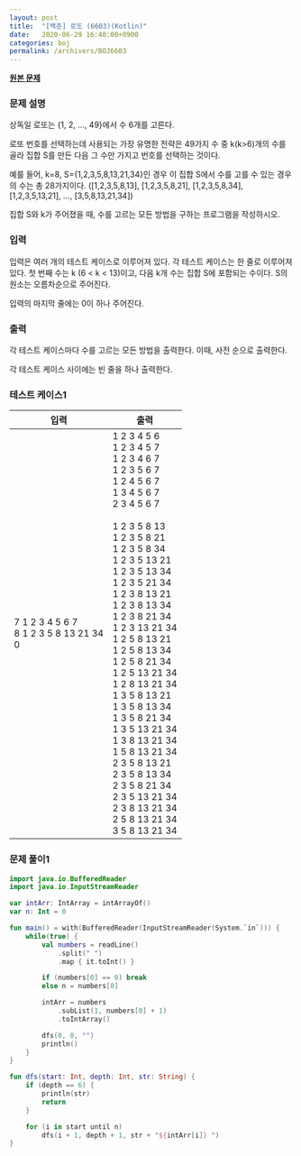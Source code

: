 ```yaml
---
layout: post
title:  "[백준] 로또 (6603)(Kotlin)"
date:   2020-06-29 16:40:00+0900
categories: boj
permalink: /archivers/BOJ6603
---
```


**[원본 문제](https://www.acmicpc.net/problem/6603)**

### 문제 설명

상독일 로또는 {1, 2, ..., 49}에서 수 6개를 고른다.

로또 번호를 선택하는데 사용되는 가장 유명한 전략은 49가지 수 중 k(k>6)개의 수를 골라 집합 S를 만든 다음 그 수만 가지고 번호를 선택하는 것이다.

예를 들어, k=8, S={1,2,3,5,8,13,21,34}인 경우 이 집합 S에서 수를 고를 수 있는 경우의 수는 총 28가지이다. ([1,2,3,5,8,13], [1,2,3,5,8,21], [1,2,3,5,8,34], [1,2,3,5,13,21], ..., [3,5,8,13,21,34])

집합 S와 k가 주어졌을 때, 수를 고르는 모든 방법을 구하는 프로그램을 작성하시오.

### 입력

입력은 여러 개의 테스트 케이스로 이루어져 있다. 각 테스트 케이스는 한 줄로 이루어져 있다. 첫 번째 수는 k (6 < k < 13)이고, 다음 k개 수는 집합 S에 포함되는 수이다. S의 원소는 오름차순으로 주어진다.

입력의 마지막 줄에는 0이 하나 주어진다.

### 출력

각 테스트 케이스마다 수를 고르는 모든 방법을 출력한다. 이때, 사전 순으로 출력한다.

각 테스트 케이스 사이에는 빈 줄을 하나 출력한다.

### 테스트 케이스1

|입력|출력|
|-----|-----|
|7 1 2 3 4 5 6 7<br>8 1 2 3 5 8 13 21 34<br>0|1 2 3 4 5 6<br>1 2 3 4 5 7<br>1 2 3 4 6 7<br>1 2 3 5 6 7<br>1 2 4 5 6 7<br>1 3 4 5 6 7<br>2 3 4 5 6 7<br><br>1 2 3 5 8 13<br>1 2 3 5 8 21<br>1 2 3 5 8 34<br>1 2 3 5 13 21<br>1 2 3 5 13 34<br>1 2 3 5 21 34<br>1 2 3 8 13 21<br>1 2 3 8 13 34<br>1 2 3 8 21 34<br>1 2 3 13 21 34<br>1 2 5 8 13 21<br>1 2 5 8 13 34<br>1 2 5 8 21 34<br>1 2 5 13 21 34<br>1 2 8 13 21 34<br>1 3 5 8 13 21<br>1 3 5 8 13 34<br>1 3 5 8 21 34<br>1 3 5 13 21 34<br>1 3 8 13 21 34<br>1 5 8 13 21 34<br>2 3 5 8 13 21<br>2 3 5 8 13 34<br>2 3 5 8 21 34<br>2 3 5 13 21 34<br>2 3 8 13 21 34<br>2 5 8 13 21 34<br>3 5 8 13 21 34|

### 문제 풀이1

```kotlin
import java.io.BufferedReader
import java.io.InputStreamReader

var intArr: IntArray = intArrayOf()
var n: Int = 0

fun main() = with(BufferedReader(InputStreamReader(System.`in`))) {
    while(true) {
        val numbers = readLine()
            .split(" ")
            .map { it.toInt() }

        if (numbers[0] == 0) break
        else n = numbers[0]

        intArr = numbers
            .subList(1, numbers[0] + 1)
            .toIntArray()

        dfs(0, 0, "")
        println()
    }
}

fun dfs(start: Int, depth: Int, str: String) {
    if (depth == 6) {
        println(str)
        return
    }

    for (i in start until n)
        dfs(i + 1, depth + 1, str + "${intArr[i]} ")
}
```
